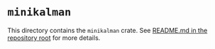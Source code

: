 # `minikalman`

This directory contains the `minikalman` crate. See [README.md in the repository root](../../README.md) for more details.
